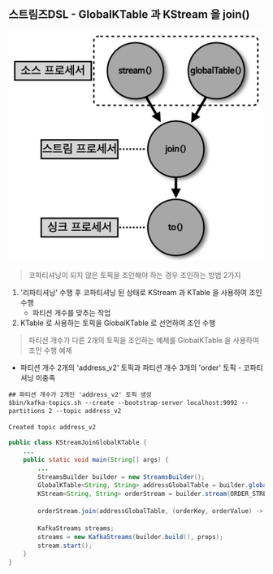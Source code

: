 ## 스트림즈DSL - GlobalKTable 과 KStream 을 join()

![img17.png](image/img17.png)

> 코파티셔닝이 되지 않은 토픽을 조인해야 하는 경우 조인하는 방법 2가지

1. '리파티셔닝' 수행 후 코파티셔닝 된 상태로 KStream 과 KTable 을 사용하여 조인 수행
   - 파티션 개수를 맞추는 작업
2. KTable 로 사용하는 토픽을 GlobalKTable 로 선언하여 조인 수행

> 파티션 개수가 다른 2개의 토픽을 조인하는 예제를 GlobalKTable 을 사용하여 조인 수행 예제

- 파티션 개수 2개의 'address_v2' 토픽과 파티션 개수 3개의 'order' 토픽 - 코파티셔닝 미충족

````shell
## 파티션 개수가 2개인 'address_v2' 토픽 생성
$bin/kafka-topics.sh --create --bootstrap-server localhost:9092 --partitions 2 --topic address_v2

Created topic address_v2
````

````java
public class KStreamJoinGlobalKTable {
    ...
    public static void main(String[] args) {
        ...
        StreamsBuilder builder = new StreamsBuilder();
        GlobalKTable<String, String> addressGlobalTable = builder.globalTable(ADDRESS_GLOBAL_TABLE);
        KStream<String, String> orderStream = builder.stream(ORDER_STREAM);

        orderStream.join(addressGlobalTable, (orderKey, orderValue) -> orderKey, (order, address) -> order + " send to " + address).to(ORDER_JOIN_STREAM);

        KafkaStreams streams;
        streams = new KafkaStreams(builder.build(), props);
        stream.start();
    }
}
````
